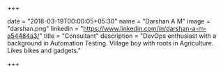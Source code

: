 +++

date = "2018-03-19T00:00:05+05:30"
name = "Darshan A M"
image = "darshan.png"
linkedin = "https://www.linkedin.com/in/darshan-a-m-a54484a3/"
title = "Consultant"
description = "DevOps enthusiast with a background in Automation Testing. Village boy with roots in Agriculture. Likes bikes and gadgets."

+++
